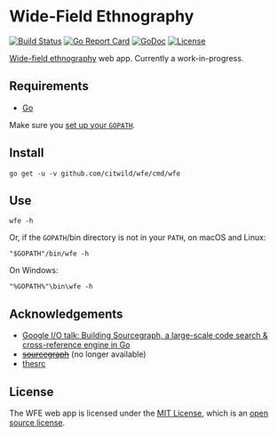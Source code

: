 # Wide-Field Ethnography 

[![Build Status](https://travis-ci.org/citwild/wfe.svg?branch=master)](https://travis-ci.org/citwild/wfe)
[![Go Report Card](https://goreportcard.com/badge/github.com/citwild/wfe)](https://goreportcard.com/report/github.com/citwild/wfe)
[![GoDoc](https://godoc.org/github.com/citwild/wfe?status.svg)](https://godoc.org/github.com/citwild/wfe)
[![License](https://img.shields.io/badge/license-MIT-blue.svg)](LICENSE)

[Wide-field ethnography](http://depts.washington.edu/citw/wordpress/?page_id=55) web app. Currently a work-in-progress.

## Requirements

- [Go](https://golang.org/doc/install)

Make sure you [set up your `GOPATH`](https://golang.org/doc/code.html#GOPATH). 

## Install

```
go get -u -v github.com/citwild/wfe/cmd/wfe
```

## Use

```
wfe -h
```

Or, if the `GOPATH`/bin directory is not in your `PATH`, on macOS and Linux:

```
"$GOPATH"/bin/wfe -h
```

On Windows:

```
"%GOPATH%"\bin\wfe -h
```

## Acknowledgements

- [Google I/O talk: Building Sourcegraph, a large-scale code search & cross-reference engine in Go](https://text.sourcegraph.com/google-i-o-talk-building-sourcegraph-a-large-scale-code-search-cross-reference-engine-in-go-1f911b78a82e#.49ahhw3cp)
- <strike>[sourcegraph](https://github.com/sourcegraph/sourcegraph)</strike> (no longer available)
- [thesrc](https://github.com/sourcegraph/thesrc)
 
## License

The WFE web app is licensed under the [MIT License](https://opensource.org/licenses/MIT), which is an [open source license](https://opensource.org/docs/osd).